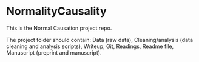 # NormalityCausality
This is the Normal Causation project repo.

The project folder should contain: Data (raw data), Cleaning/analysis (data cleaning and analysis scripts), Writeup, Git, Readings, Readme file, Manuscript (preprint and manuscript).
